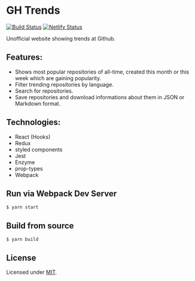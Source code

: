 # GH Trends

[![Build Status](https://travis-ci.org/jayjamesjay/gh-trends.svg?branch=master)](https://travis-ci.org/jayjamesjay/gh-trends)
[![Netlify Status](https://api.netlify.com/api/v1/badges/20e8befd-4c09-4f63-b1a6-f0b13c4f5b21/deploy-status)](https://app.netlify.com/sites/gh-trends/deploys)

Unofficial website showing trends at Github.

## Features:

- Shows most popular repositories of all-time, created this month or this week which are gaining popularity.
- Filter trending repositories by language.
- Search for repositories.
- Save repositories and download informations about them in JSON or Markdown format.

## Technologies:

- React (Hooks) 
- Redux
- styled components
- Jest 
- Enzyme
- prop-types
- Webpack

## Run via Webpack Dev Server

```
$ yarn start
```

## Build from source

```
$ yarn build
```

## License

Licensed under [MIT](https://github.com/jayjamesjay/gh-trends/blob/master/LICENSE).
